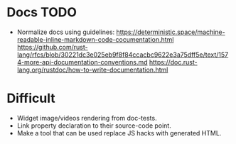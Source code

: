 # Docs TODO

* Normalize docs using guidelines: 
  https://deterministic.space/machine-readable-inline-markdown-code-cocumentation.html
  https://github.com/rust-lang/rfcs/blob/30221dc3e025eb9f8f84ccacbc9622e3a75dff5e/text/1574-more-api-documentation-conventions.md
  https://doc.rust-lang.org/rustdoc/how-to-write-documentation.html

# Difficult

* Widget image/videos rendering from doc-tests.
* Link property declaration to their source-code point.
* Make a tool that can be used replace JS hacks with generated HTML.
